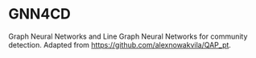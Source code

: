 # GNN4CD
Graph Neural Networks and Line Graph Neural Networks for community detection. Adapted from https://github.com/alexnowakvila/QAP_pt.

